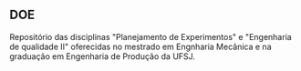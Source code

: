 ## DOE

Repositório das disciplinas "Planejamento de Experimentos" e "Engenharia de qualidade II" oferecidas no mestrado em Engnharia Mecânica e na graduação em Engenharia de Produção da UFSJ.

